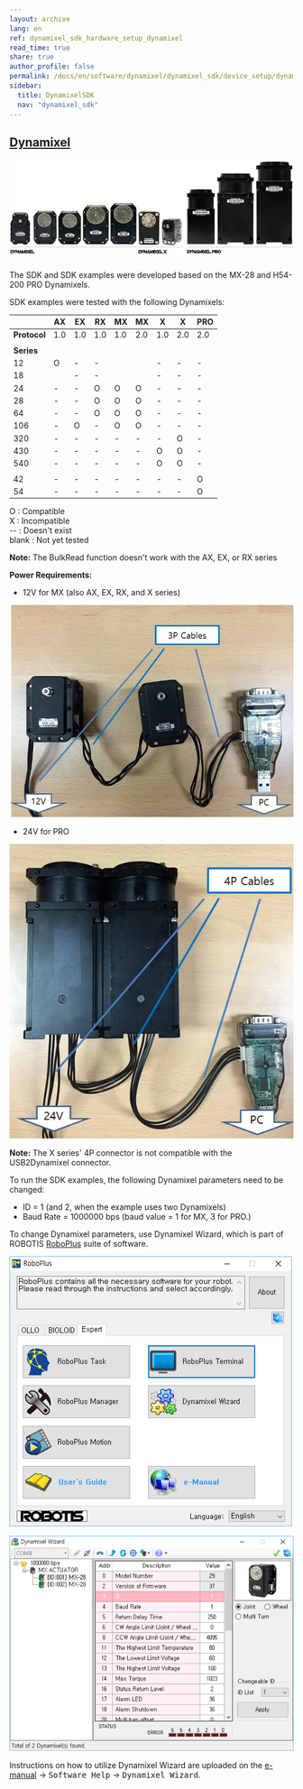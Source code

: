 ```yaml
---
layout: archive
lang: en
ref: dynamixel_sdk_hardware_setup_dynamixel
read_time: true
share: true
author_profile: false
permalink: /docs/en/software/dynamixel/dynamixel_sdk/device_setup/dynamixel/
sidebar:
  title: DynamixelSDK
  nav: "dynamixel_sdk"
---
```


<div style="counter-reset: h2 1"></div>
<div style="counter-reset: h1 2"></div>

## [Dynamixel](#dynamixel)

![](/assets/images/sw/sdk/dynamixel_sdk/device_setup/dynamixel_image.jpg)

The SDK and SDK examples were developed based on the MX-28 and H54-200 PRO Dynamixels. 

SDK examples were tested with the following Dynamixels:

|           | AX  | EX  | RX  | MX  | MX  | X   | X   | PRO | 
| --------- | --- | --- | --- | --- | --- | --- | --- | --- |
| **Protocol**  | 1.0 | 1.0 | 1.0 | 1.0 | 2.0 | 1.0 | 2.0 | 2.0 |
|         |     |     |     |     |     |     |     |     |
| **Series**    |     |     |     |     |     |     |     |     |
| 12      |  O  |  -  |  -  |     |     |  -  |  -  |  -  |
| 18      |     |  -  |  -  |     |     |  -  |  -  |  -  |
| 24      |  -  |  -  |  O  |  O  |  O  |  -  |  -  |  -  |
| 28      |  -  |  -  |  O  |  O  |  O  |  -  |  -  |  -  |
| 64      |  -  |  -  |  O  |  O  |  O  |  -  |  -  |  -  |
| 106     |  -  |  O  |  -  |  O  |  O  |  -  |  -  |  -  |
| 320     |  -  |  -  |  -  |  -  |  -  |  -  |  O  |  -  |
| 430     |  -  |  -  |  -  |  -  |  -  |  O  |  O  |  -  |
| 540     |  -  |  -  |  -  |  -  |  -  |  O  |  O  |  -  |
|         |     |     |     |     |     |     |     |     |
| 42      |  -  |  -  |  -  |  -  |  -  |  -  |  -  |  O  |
| 54      |  -  |  -  |  -  |  -  |  -  |  -  |  -  |  O  |

O : Compatible  
X : Incompatible  
-- : Doesn't exist  
blank : Not yet tested  

**Note:** The BulkRead function doesn't work with the AX, EX, or RX series

**Power Requirements:**

* 12V for MX (also AX, EX, RX, and X series)

![](/assets/images/sw/sdk/dynamixel_sdk/device_setup/dynamixel_setting/1.png)

* 24V for PRO 

![](/assets/images/sw/sdk/dynamixel_sdk/device_setup/dynamixel_setting/2.png)

**Note:** The X series' 4P connector is not compatible with the USB2Dynamixel connector.

To run the SDK examples, the following Dynamixel parameters need to be changed: 
* ID = 1 (and 2, when the example uses two Dynamixels) 
* Baud Rate = 1000000 bps (baud value = 1 for MX, 3 for PRO.)

To change Dynamixel parameters, use Dynamixel Wizard, which is part of ROBOTIS [RoboPlus](http://en.robotis.com/BlueAD/board.php?bbs_id=downloads&mode=view&bbs_no=1132559&page=1&key=&keyword=&sort=&scate=) suite of software.

![](/assets/images/sw/sdk/dynamixel_sdk/device_setup/dynamixel_setting/3.png)

![](/assets/images/sw/sdk/dynamixel_sdk/device_setup/dynamixel_setting/4.png)

Instructions on how to utilize Dynamixel Wizard are uploaded on the [e-manual](http://support.robotis.com/en/) → <kbd>Software Help</kbd> → <kbd>Dynamixel Wizard</kbd>.
